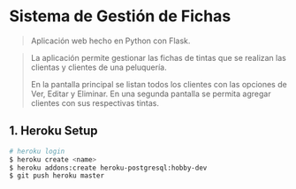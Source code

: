 
# Sistema de Gestión de Fichas

>Aplicación web hecho en Python con Flask.

>
> La aplicación permite gestionar las fichas de tintas que se realizan las clientas y clientes de una peluquería.
> 
> En la pantalla principal se listan todos los clientes con las opciones de Ver, Editar y Eliminar. En una segunda pantalla se permita agregar clientes con sus respectivas tintas.


## 1. Heroku Setup

``` bash
# heroku login
$ heroku create <name>
$ heroku addons:create heroku-postgresql:hobby-dev
$ git push heroku master
```
